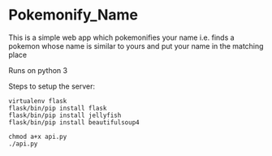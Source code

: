 # Pokemonify_Name

This is a simple web app which pokemonifies your name
i.e. finds a pokemon whose name is similar to yours and put your name in the matching place

Runs on python 3

Steps to setup the server:

```
virtualenv flask
flask/bin/pip install flask
flask/bin/pip install jellyfish
flask/bin/pip install beautifulsoup4

chmod a+x api.py
./api.py
```
